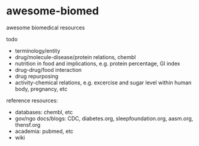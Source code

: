 # awesome-biomed
awesome biomedical resources

todo
- terminology/entity
- drug/molecule-disease/protein relations, chembl
- nutrition in food and implications, e.g. protein percentage, GI index
- drug-drug/food interaction
- drug repurposing
- activity-chemical relations, e.g. excercise and sugar level within human body, pregnancy, etc

reference resources: 
- databases: chembl, etc
- gov/ngo docs/blogs: CDC, diabetes.org, sleepfoundation.org, aasm.org, thensf.org
- academia: pubmed, etc
- wiki
